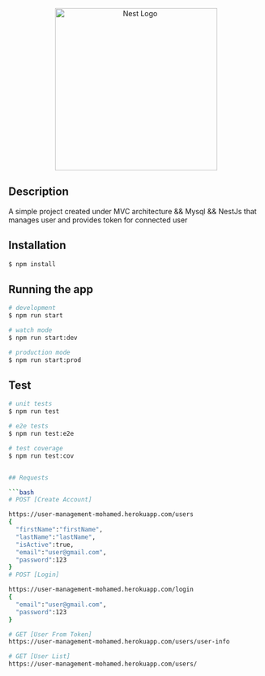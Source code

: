 <p align="center">
  <a href="http://nestjs.com/" target="blank"><img src="https://nestjs.com/img/logo_text.svg" width="320" alt="Nest Logo" /></a>
</p>

[circleci-image]: https://img.shields.io/circleci/build/github/nestjs/nest/master?token=abc123def456
[circleci-url]: https://circleci.com/gh/nestjs/nest

## Description

A simple project created under MVC architecture && Mysql && NestJs that manages user and provides token for connected user

## Installation

```bash
$ npm install
```

## Running the app

```bash
# development
$ npm run start

# watch mode
$ npm run start:dev

# production mode
$ npm run start:prod
```

## Test

```bash
# unit tests
$ npm run test

# e2e tests
$ npm run test:e2e

# test coverage
$ npm run test:cov


## Requests

```bash
# POST [Create Account]

https://user-management-mohamed.herokuapp.com/users
{
  "firstName":"firstName",
  "lastName":"lastName",
  "isActive":true, 
  "email":"user@gmail.com", 
  "password":123
}
# POST [Login]

https://user-management-mohamed.herokuapp.com/login
{
  "email":"user@gmail.com", 
  "password":123
}

# GET [User From Token]
https://user-management-mohamed.herokuapp.com/users/user-info

# GET [User List]
https://user-management-mohamed.herokuapp.com/users/